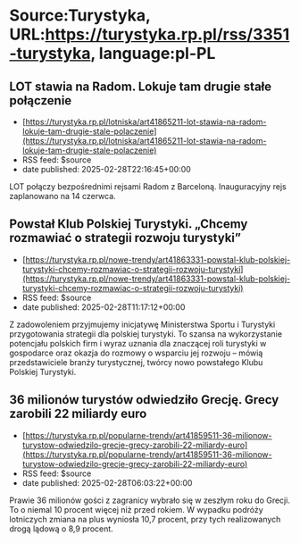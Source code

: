 # Source:Turystyka, URL:https://turystyka.rp.pl/rss/3351-turystyka, language:pl-PL

## LOT stawia na Radom. Lokuje tam drugie stałe połączenie
 - [https://turystyka.rp.pl/lotniska/art41865211-lot-stawia-na-radom-lokuje-tam-drugie-stale-polaczenie](https://turystyka.rp.pl/lotniska/art41865211-lot-stawia-na-radom-lokuje-tam-drugie-stale-polaczenie)
 - RSS feed: $source
 - date published: 2025-02-28T22:16:45+00:00

LOT połączy bezpośrednimi rejsami Radom z Barceloną. Inauguracyjny rejs zaplanowano na 14 czerwca.

## Powstał Klub Polskiej Turystyki. „Chcemy rozmawiać o strategii rozwoju turystyki”
 - [https://turystyka.rp.pl/nowe-trendy/art41863331-powstal-klub-polskiej-turystyki-chcemy-rozmawiac-o-strategii-rozwoju-turystyki](https://turystyka.rp.pl/nowe-trendy/art41863331-powstal-klub-polskiej-turystyki-chcemy-rozmawiac-o-strategii-rozwoju-turystyki)
 - RSS feed: $source
 - date published: 2025-02-28T11:17:12+00:00

Z zadowoleniem przyjmujemy inicjatywę Ministerstwa Sportu i Turystyki przygotowania strategii dla polskiej turystyki. To szansa na wykorzystanie potencjału polskich firm i wyraz uznania dla znaczącej roli turystyki w gospodarce oraz okazja do rozmowy o wsparciu jej rozwoju – mówią przedstawiciele branży turystycznej, twórcy nowo powstałego Klubu Polskiej Turystyki.

## 36 milionów turystów odwiedziło Grecję. Grecy zarobili 22 miliardy euro
 - [https://turystyka.rp.pl/popularne-trendy/art41859511-36-milionow-turystow-odwiedzilo-grecje-grecy-zarobili-22-miliardy-euro](https://turystyka.rp.pl/popularne-trendy/art41859511-36-milionow-turystow-odwiedzilo-grecje-grecy-zarobili-22-miliardy-euro)
 - RSS feed: $source
 - date published: 2025-02-28T06:03:22+00:00

Prawie 36 milionów gości z zagranicy wybrało się w zeszłym roku do Grecji. To o niemal 10 procent więcej niż przed rokiem. W wypadku podróży lotniczych zmiana na plus wyniosła 10,7 procent, przy tych realizowanych drogą lądową o 8,9 procent.

